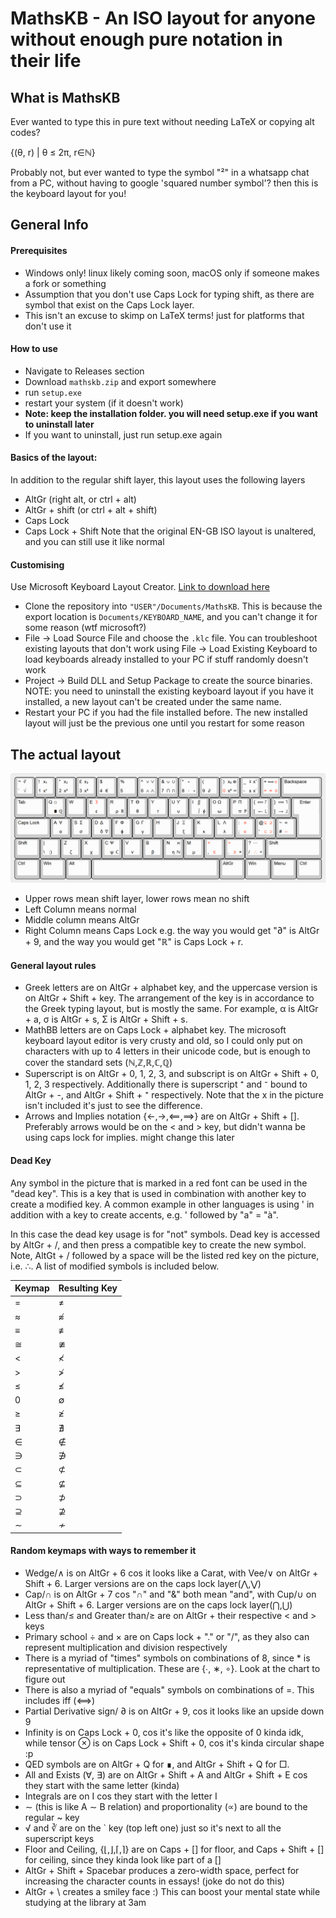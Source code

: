 # MathsKB - An ISO layout for anyone without enough pure notation in their life

## What is MathsKB
Ever wanted to type this in pure text without needing LaTeX or copying alt codes?

{(θ, r) | θ ≤ 2π, r∈ℕ}

Probably not, but ever wanted to type the symbol "²" in a whatsapp chat from a PC, without having to google 'squared number symbol'? then this is the keyboard layout for you! 

## General Info

#### Prerequisites
 - Windows only! linux likely coming soon, macOS only if someone makes a fork or something
 - Assumption that you don't use Caps Lock for typing shift, as there are symbol that exist on the Caps Lock layer.
 - This isn't an excuse to skimp on LaTeX terms! just for platforms that don't use it

#### How to use
 - Navigate to Releases section
 - Download `mathskb.zip` and export somewhere
 - run `setup.exe`
 - restart your system (if it doesn't work)
 - **Note: keep the installation folder. you will need setup.exe if you want to uninstall later**
 - If you want to uninstall, just run setup.exe again

#### Basics of the layout:
In addition to the regular shift layer, this layout uses the following layers
- AltGr (right alt, or ctrl + alt)
- AltGr + shift (or ctrl + alt + shift)
- Caps Lock
- Caps Lock + Shift
Note that the original EN-GB ISO layout is unaltered, and you can still use it like normal

#### Customising
Use Microsoft Keyboard Layout Creator. [Link to download here](https://www.microsoft.com/en-us/download/details.aspx?id=102134)
- Clone the repository into `"USER"/Documents/MathsKB`. This is because the export location is `Documents/KEYBOARD_NAME`, and you can't change it for some reason (wtf microsoft?)
- File -> Load Source File and choose the `.klc` file. You can troubleshoot existing layouts that don't work using File -> Load Existing Keyboard to load keyboards already installed to your PC if stuff randomly doesn't work
- Project -> Build DLL and Setup Package to create the source binaries. NOTE: you need to uninstall the existing keyboard layout if you have it installed, a new layout can't be created under the same name.
- Restart your PC if you had the file installed before. The new installed layout will just be the previous one until you restart for some reason

## The actual layout
![](layout_pics/keyboard_layout_hq.png)
- Upper rows mean shift layer, lower rows mean no shift
- Left Column means normal
- Middle column means AltGr
- Right Column means Caps Lock
e.g. the way you would get "∂" is AltGr + 9, and the way you would get "ℝ" is Caps Lock + r.

#### General layout rules
- Greek letters are on AltGr + alphabet key, and the uppercase version is on AltGr + Shift + key. The arrangement of the key is in accordance to the Greek typing layout, but is mostly the same. For example, α is AltGr + a, σ is AltGr + s, Σ is AltGr + Shift + s.
- MathBB letters are on Caps Lock + alphabet key. The microsoft keyboard layout editor is very crusty and old, so I could only put on characters with up to 4 letters in their unicode code, but is enough to cover the standard sets (ℕ,ℤ,ℝ,ℂ,ℚ)
- Superscript is on AltGr + 0, 1, 2, 3, and subscript is on AltGr + Shift + 0, 1, 2, 3 respectively. Additionally there is superscript ⁺ and ⁻ bound to AltGr + -, and AltGr + Shift + ⁺ respectively. Note that the x in the picture isn't included it's just to see the difference.
- Arrows and Implies notation {←,→,⟸,⟹} are on AltGr + Shift + []. Preferably arrows would be on the < and > key, but didn't wanna be using caps lock for implies. might change this later

#### Dead Key
Any symbol in the picture that is marked in a red font can be used in the "dead key". This is a key that is used in combination with another key to create a modified key. A common example in other languages is using ' in addition with a key to create accents, e.g. ' followed by "a" = "à". 

In this case the dead key usage is for "not" symbols. Dead key is accessed by AltGr + /, and then press a compatible key to create the new symbol. Note, AltGt + / followed by a space will be the listed red key on the picture, i.e. ∴. A list of modified symbols is included below.

| Keymap | Resulting Key |
| ------ | ------------- |
| = | ≠ |
| ≈ | ≉ |
| ≡ | ≢ |
| ≅ | ≇ |
| < | ≮ |
| > | ≯ |
| ≤ | ≰ |
| 0 | ∅ |
| ≥ | ≱ |
| ∃ | ∄ |
| ∈ | ∉ |
| ∋ | ∌ |
| ⊂ | ⊄ |
| ⊆ | ⊈ |
| ⊃ | ⊅ |
| ⊇ | ⊉ |
| ∼ | ≁ |

#### Random keymaps with ways to remember it
- Wedge/∧ is on AltGr + 6 cos it looks like a Carat, with Vee/∨ on AltGr + Shift + 6. Larger versions are on the caps lock layer(⋀,⋁)
- Cap/∩ is on AltGr + 7 cos "∩" and "&" both mean "and", with Cup/∪ on AltGr + Shift + 6. Larger versions are on the caps lock layer(⋂,⋃)
- Less than/≤ and Greater than/≥ are on AltGr + their respective < and > keys
- Primary school ÷ and × are on Caps lock  + "." or "/", as they also can represent multiplication and division respectively
- There is a myriad of "times" symbols on combinations of 8, since * is representative of multiplication. These are {∙, ∗, ∘}. Look at the chart to figure out
- There is also a myriad of "equals" symbols on combinations of =. This includes iff (⟺)
- Partial Derivative sign/ ∂ is on AltGr + 9, cos it looks like an upside down 9
- Infinity is on Caps Lock + 0, cos it's like the opposite of 0 kinda idk, while tensor ⊗ is on Caps Lock + Shift + 0, cos it's kinda circular shape :p
- QED symbols are on AltGr + Q for ∎, and AltGr + Shift + Q for □.
- All and Exists (∀, ∃) are on AltGr + Shift + A and AltGr + Shift + E cos they start with the same letter (kinda)
- Integrals are on I cos they start with the letter I
- ∼ (this is like A ∼ B relation) and proportionality (∝) are bound to the regular ~ key
- √ and ∛ are on the ` key (top left one) just so it's next to all the superscript keys
- Floor and Ceiling, {⌊,⌋,⌈,⌉} are on Caps + [] for floor, and Caps + Shift + [] for ceiling, since they kinda look like part of a []
- AltGr + Shift + Spacebar produces a zero-width space, perfect for increasing the character counts in essays! (joke do not do this)
- AltGr + \ creates a smiley face :) This can boost your mental state while studying at the library at 3am